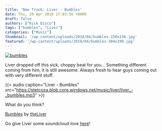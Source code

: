 ```yaml
---
title: 'New Track: Liver - Bumbles'
date: Thu, 29 Apr 2010 17:03:56 +0000
draft: false
authors: ["Rick Disco"]
tags: ["bumbles", "Liver"]
categories: ["Music"]
thumbnail: '/wp-content/uploads/2010/04/bumbles-150x150.jpg'
featured: '/wp-content/uploads/2010/04/bumbles-304x190.jpg'
---
```


[![](/wp-content/uploads/2010/04/bumbles.jpg "bumbles")](/wp-content/uploads/2010/04/bumbles.jpg)

Liver dropped off this sick, choppy beat for you... Something different coming from him, it is still awesome. Always fresh to hear guys coming out with very different stuff.

{{< audio
    caption="Liver - Bumbles"
    src="https://stetcoza.blob.core.windows.net/music/liver/liver_-_bumbles.mp3" >}}

What do you think?

 [Bumbles](http://soundcloud.com/theliver/bumbles) by [theLiver](http://soundcloud.com/theliver)

Go give Liver some soundcloud love [here](http://soundcloud.com/theliver/ "the liver")!


